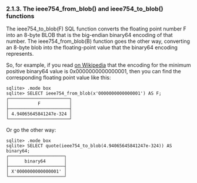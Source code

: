 ### 2\.1\.3\. The ieee754\_from\_blob() and ieee754\_to\_blob() functions


The ieee754\_to\_blob(F) SQL function converts the floating point number F
into an 8\-byte BLOB that is the big\-endian binary64 encoding of that number.
The ieee754\_from\_blob(B) function goes the other way, converting an 8\-byte
blob into the floating\-point value that the binary64 encoding represents.



So, for example, if you read
[on
Wikipedia](https://en.wikipedia.org/wiki/Double-precision_floating-point_format) that the encoding for the minimum positive binary64 value is
0x0000000000000001, then you can find the corresponding floating point value
like this:




```
sqlite> .mode box
sqlite> SELECT ieee754_from_blob(x'0000000000000001') AS F;
┌───────────────────────┐
│           F           │
├───────────────────────┤
│ 4.94065645841247e-324 │
└───────────────────────┘

```

Or go the other way:




```
sqlite> .mode box
sqlite> SELECT quote(ieee754_to_blob(4.94065645841247e-324)) AS binary64;
┌─────────────────────┐
│      binary64       │
├─────────────────────┤
│ X'0000000000000001' │
└─────────────────────┘

```


